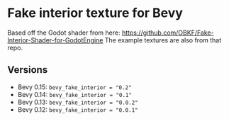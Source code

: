 # Fake interior texture for Bevy

Based off the Godot shader from here: https://github.com/OBKF/Fake-Interior-Shader-for-GodotEngine
The example textures are also from that repo.

## Versions

- Bevy 0.15: `bevy_fake_interior = "0.2"`
- Bevy 0.14: `bevy_fake_interior = "0.1"`
- Bevy 0.13: `bevy_fake_interior = "0.0.2"`
- Bevy 0.12: `bevy_fake_interior = "0.0.1"`
